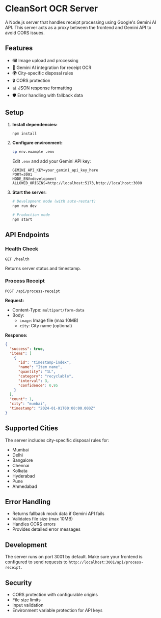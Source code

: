 # CleanSort OCR Server

A Node.js server that handles receipt processing using Google's Gemini AI API. This server acts as a proxy between the frontend and Gemini API to avoid CORS issues.

## Features

- 🖼️ Image upload and processing
- 🤖 Gemini AI integration for receipt OCR
- 🌍 City-specific disposal rules
- 🔒 CORS protection
- 📊 JSON response formatting
- 🛡️ Error handling with fallback data

## Setup

1. **Install dependencies:**
   ```bash
   npm install
   ```

2. **Configure environment:**
   ```bash
   cp env.example .env
   ```
   
   Edit `.env` and add your Gemini API key:
   ```
   GEMINI_API_KEY=your_gemini_api_key_here
   PORT=3001
   NODE_ENV=development
   ALLOWED_ORIGINS=http://localhost:5173,http://localhost:3000
   ```

3. **Start the server:**
   ```bash
   # Development mode (with auto-restart)
   npm run dev
   
   # Production mode
   npm start
   ```

## API Endpoints

### Health Check
```
GET /health
```
Returns server status and timestamp.

### Process Receipt
```
POST /api/process-receipt
```

**Request:**
- Content-Type: `multipart/form-data`
- Body:
  - `image`: Image file (max 10MB)
  - `city`: City name (optional)

**Response:**
```json
{
  "success": true,
  "items": [
    {
      "id": "timestamp-index",
      "name": "Item name",
      "quantity": "1L",
      "category": "recyclable",
      "interval": 3,
      "confidence": 0.95
    }
  ],
  "count": 1,
  "city": "mumbai",
  "timestamp": "2024-01-01T00:00:00.000Z"
}
```

## Supported Cities

The server includes city-specific disposal rules for:
- Mumbai
- Delhi
- Bangalore
- Chennai
- Kolkata
- Hyderabad
- Pune
- Ahmedabad

## Error Handling

- Returns fallback mock data if Gemini API fails
- Validates file size (max 10MB)
- Handles CORS errors
- Provides detailed error messages

## Development

The server runs on port 3001 by default. Make sure your frontend is configured to send requests to `http://localhost:3001/api/process-receipt`.

## Security

- CORS protection with configurable origins
- File size limits
- Input validation
- Environment variable protection for API keys
